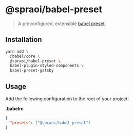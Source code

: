# @spraoi/babel-preset

> A preconfigured, extensible [babel preset](https://babeljs.io/docs/en/presets).

## Installation

```bash
yarn add \
  @babel/core \
  @spraoi/babel-preset \
  babel-plugin-styled-components \
  babel-preset-gatsby
```

## Usage

Add the following configuration to the root of your project:

**.babelrc**

```json
{
  "presets": ["@spraoi/babel-preset"]
}
```
